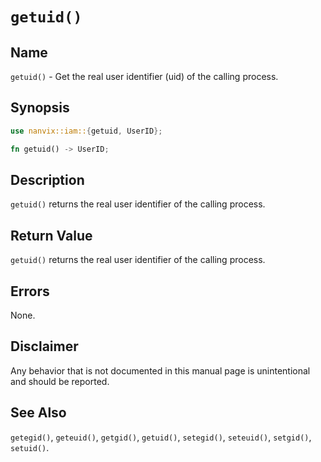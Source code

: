 # `getuid()`

## Name

`getuid()` - Get the real user identifier (uid) of the calling process.

## Synopsis

```rust
use nanvix::iam::{getuid, UserID};

fn getuid() -> UserID;
```

## Description

`getuid()` returns the real user identifier of the calling process.

## Return Value

`getuid()` returns the real user identifier of the calling process.

## Errors

None.

## Disclaimer

Any behavior that is not documented in this manual page is unintentional and should be reported.

## See Also

`getegid()`, `geteuid()`, `getgid()`, `getuid()`, `setegid()`, `seteuid()`, `setgid()`, `setuid()`.
